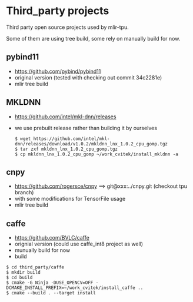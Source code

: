# Third_party projects

Third party open source projects used by mlir-tpu.

Some of them are using tree build, some rely on manually build for now.

## pybind11

- https://github.com/pybind/pybind11
- original version (tested with checking out commit 34c2281e)
- mlir tree build

## MKLDNN

- https://github.com/intel/mkl-dnn/releases
- we use prebuilt release rather than building it by ourselves

  `$ wget https://github.com/intel/mkl-dnn/releases/download/v1.0.2/mkldnn_lnx_1.0.2_cpu_gomp.tgz`\
  `$ tar zxf mkldnn_lnx_1.0.2_cpu_gomp.tgz`\
  `$ cp mkldnn_lnx_1.0.2_cpu_gomp ~/work_cvitek/install_mkldnn -a`

## cnpy

- https://github.com/rogersce/cnpy  ==>  git@xxx:../cnpy.git (checkout tpu branch)
- with some modifications for TensorFile usage
- mlir tree build

## caffe

- https://github.com/BVLC/caffe
- orignial version (could use caffe_int8 project as well)
- munually build for now
- build

```
$ cd third_party/caffe
$ mkdir build
$ cd build
$ cmake -G Ninja -DUSE_OPENCV=OFF -DCMAKE_INSTALL_PREFIX=~/work_cvitek/install_caffe ..
$ cmake --build . --target install
```
